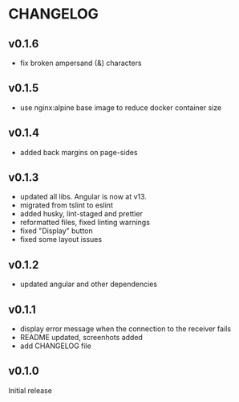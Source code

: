 # CHANGELOG

## v0.1.6
- fix broken ampersand (&) characters

## v0.1.5
- use nginx:alpine base image to reduce docker container size

## v0.1.4
- added back margins on page-sides

## v0.1.3
- updated all libs. Angular is now at v13.
- migrated from tslint to eslint
- added husky, lint-staged and prettier
- reformatted files, fixed linting warnings
- fixed "Display" button
- fixed some layout issues

## v0.1.2
- updated angular and other dependencies

## v0.1.1
- display error message when the connection to the receiver fails
- README updated, screenhots added
- add CHANGELOG file

## v0.1.0
Initial release
